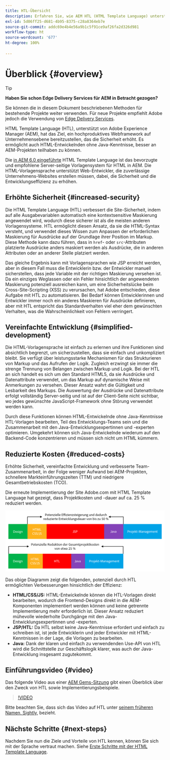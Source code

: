 ```yaml
---
title: HTL-Übersicht
description: Erfahren Sie, wie AEM HTL (HTML Template Language) unterstützt, um ein produktives Webframework auf Unternehmensebene anzubieten, das die Sicherheit erhöht. Dieses Framework ermöglicht es HTML-Entwickelnden ohne Java-Kenntnisse, besser an AEM-Projekten teilhaben zu können.
exl-id: 5d06ff25-d681-4b95-8375-c28a8364eb7e
source-git-commit: addc69e4b4e56a9b1c5f91ce9af26fa2d326d981
workflow-type: ht
source-wordcount: '677'
ht-degree: 100%

---
```



# Überblick {#overview}

>[!TIP]
>
>**Haben Sie schon Edge Delivery Services für AEM in Betracht gezogen?**
>
>Sie können die in diesem Dokument beschriebenen Methoden für bestehende Projekte weiter verwenden. Für neue Projekte empfiehlt Adobe jedoch die Verwendung von [Edge Delivery Services](https://experienceleague.adobe.com/de/docs/experience-manager-cloud-service/content/edge-delivery/overview).

HTML Template Language (HTL), unterstützt von Adobe Experience Manager (AEM), hat das Ziel, ein hochproduktives Webframework auf Unternehmensebene bereitzustellen, das die Sicherheit erhöht. Es ermöglicht auch HTML-Entwickelnden ohne Java-Kenntnisse, besser an AEM-Projekten teilhaben zu können.

Die [in AEM 6.0 eingeführte](history.md) HTML Template Language ist das bevorzugte und empfohlene Server-seitige Vorlagensystem für HTML in AEM. Die HTML-Vorlagensprache unterstützt Web-Entwickler, die zuverlässige Unternehmens-Websites erstellen müssen, dabei, die Sicherheit und die Entwicklungseffizienz zu erhöhen.

## Erhöhte Sicherheit {#increased-security}

Die HTML Template Language (HTL) verbessert die Site-Sicherheit, indem auf alle Ausgabevariablen automatisch eine kontextsensitive Maskierung angewendet wird, wodurch diese sicherer ist als die meisten anderen Vorlagensysteme. HTL ermöglicht diesen Ansatz, da sie die HTML-Syntax versteht, und verwendet dieses Wissen zum Anpassen der erforderlichen Maskierung für Ausdrücke auf der Grundlage ihrer Position im Markup. Diese Methode kann dazu führen, dass in `href`- oder `src`-Attributen platzierte Ausdrücke anders maskiert werden als Ausdrücke, die in anderen Attributen oder an anderer Stelle platziert werden.

Das gleiche Ergebnis kann mit Vorlagensprachen wie JSP erreicht werden, aber in diesem Fall muss die Entwicklerin bzw. der Entwickler manuell sicherstellen, dass jede Variable mit der richtigen Maskierung versehen ist. Da ein einziges Weglassen oder ein Fehler hinsichtlich der angewendeten Maskierung potenziell ausreichen kann, um eine Sicherheitslücke beim Cross-Site-Scripting (XSS) zu verursachen, hat Adobe entschieden, diese Aufgabe mit HTL zu automatisieren. Bei Bedarf können Entwicklerinnen und Entwickler immer noch ein anderes Maskieren für Ausdrücke definieren, aber mit HTL entspricht das Standardverhalten viel eher dem gewünschten Verhalten, was die Wahrscheinlichkeit von Fehlern verringert.

## Vereinfachte Entwicklung {#simplified-development}

Die HTML-Vorlagensprache ist einfach zu erlernen und ihre Funktionen sind absichtlich begrenzt, um sicherzustellen, dass sie einfach und unkompliziert bleibt. Sie verfügt über leistungsstarke Mechanismen für das Strukturieren von Markup und das Aufrufen der Logik. Zugleich erzwingt sie immer die strenge Trennung von Belangen zwischen Markup und Logik. Bei der HTL an sich handelt es sich um den Standard HTML5, da sie Ausdrücke und Datenattribute verwendet, um das Markup auf dynamische Weise mit Anmerkungen zu versehen. Dieser Ansatz wahrt die Gültigkeit und Lesbarkeit des Markups. Die Auswertung der Ausdrücke und Datenattribute erfolgt vollständig Server-seitig und ist auf der Client-Seite nicht sichtbar, wo jedes gewünschte JavaScript-Framework ohne Störung verwendet werden kann. 

Durch diese Funktionen können HTML-Entwickelnde ohne Java-Kenntnisse HTL-Vorlagen bearbeiten, Teil des Entwicklungs-Teams sein und die Zusammenarbeit mit den Java-Entwicklungsexpertinnen und -experten optimieren. Umgekehrt können sich Java-Entwickelnde wiederum auf den Backend-Code konzentrieren und müssen sich nicht um HTML kümmern.

## Reduzierte Kosten {#reduced-costs}

Erhöhte Sicherheit, vereinfachte Entwicklung und verbesserte Team-Zusammenarbeit, in der Folge weniger Aufwand bei AEM-Projekten, schnellere Markteinführungszeiten (TTM) und niedrigere Gesamtbetriebskosten (TCO).

Die erneute Implementierung der Site Adobe.com mit HTML Template Language hat gezeigt, dass Projektkosten und -dauer auf ca. 25 % reduziert werden.

![Effizienzsteigerung und Kostensenkung](assets/chlimage_1.png)

Das obige Diagramm zeigt die folgenden, potenziell durch HTL ermöglichten Verbesserungen hinsichtlich der Effizienz:

* **HTML/CSS/JS:** HTML-Entwickelnde können die HTL-Vorlagen direkt bearbeiten, wodurch die Frontend-Designs direkt in die AEM-Komponenten implementiert werden können und keine getrennte Implementierung mehr erforderlich ist. Dieser Ansatz reduziert mühevolle wiederholte Durchgänge mit den Java-Entwicklungsexpertinnen und -experten.
* **JSP/HTL:** Da HTL selbst keine Java-Kenntnisse erfordert und einfach zu schreiben ist, ist jede Entwicklerin und jeder Entwickler mit HTML-Kenntnissen in der Lage, die Vorlagen zu bearbeiten.
* **Java:** Dank der klaren und einfach zu verwendenden Use-API von HTL wird die Schnittstelle zur Geschäftslogik klarer, was auch der Java-Entwicklung insgesamt zugutekommt.

## Einführungsvideo {#video}

Das folgende Video aus einer [AEM Gems-Sitzung](https://experienceleague.adobe.com/de/docs/events/experience-manager-gems-recordings/gems2014/aem-introduction-to-htl) gibt einen Überblick über den Zweck von HTL sowie Implementierungsbeispiele.

>[!VIDEO](https://video.tv.adobe.com/v/19504/?quality=9)

Bitte beachten Sie, dass sich das Video auf HTL unter [seinem früheren Namen, Sightly](history.md), bezieht.

## Nächste Schritte {#next-steps}

Nachdem Sie nun die Ziele und Vorteile von HTL kennen, können Sie sich mit der Sprache vertraut machen. Siehe [Erste Schritte mit der HTML Template Language](getting-started.md).
